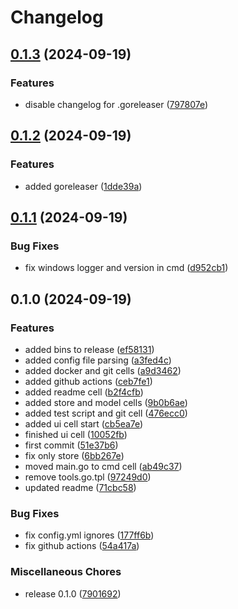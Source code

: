 # Changelog

## [0.1.3](https://github.com/dskart/honeycomb/compare/v0.1.2...v0.1.3) (2024-09-19)


### Features

* disable changelog for .goreleaser ([797807e](https://github.com/dskart/honeycomb/commit/797807e5f836cb9d59273688f9df87976621c70d))

## [0.1.2](https://github.com/dskart/honeycomb/compare/v0.1.1...v0.1.2) (2024-09-19)


### Features

* added goreleaser ([1dde39a](https://github.com/dskart/honeycomb/commit/1dde39ae88c15e175c4724cf969b058be5389e87))

## [0.1.1](https://github.com/dskart/honeycomb/compare/v0.1.0...v0.1.1) (2024-09-19)


### Bug Fixes

* fix windows logger and version in cmd ([d952cb1](https://github.com/dskart/honeycomb/commit/d952cb17fbdd0ef25ad4a4790c8c1e299778e80f))

## 0.1.0 (2024-09-19)


### Features

* added bins to release ([ef58131](https://github.com/dskart/honeycomb/commit/ef581319fdb0db0bbc56316d6b58c0ce36f9a034))
* added config file parsing ([a3fed4c](https://github.com/dskart/honeycomb/commit/a3fed4ce176d6d7833b21e5ce63fd8fdf08914f9))
* added docker and git cells ([a9d3462](https://github.com/dskart/honeycomb/commit/a9d3462b5ec4af0bf2a7c5ea7cf96f2c673fb6c9))
* added github actions ([ceb7fe1](https://github.com/dskart/honeycomb/commit/ceb7fe1568538e1bea359f74ae294b82da9da6f1))
* added readme cell ([b2f4cfb](https://github.com/dskart/honeycomb/commit/b2f4cfb3a9f9e02c9e11a7ba92957d2c4c89333f))
* added store and model cells ([9b0b6ae](https://github.com/dskart/honeycomb/commit/9b0b6aebae8f38b07659ccfa89112bc80473d93c))
* added test script and git cell ([476ecc0](https://github.com/dskart/honeycomb/commit/476ecc040183e6dd01f3c541cd953c1fc23efed9))
* added ui cell start ([cb5ea7e](https://github.com/dskart/honeycomb/commit/cb5ea7eaacc3a3c5486d593f0023a86053847769))
* finished ui cell ([10052fb](https://github.com/dskart/honeycomb/commit/10052fbe17074d55cdb7d5d3f8b50a61f6e9644b))
* first commit ([51e37b6](https://github.com/dskart/honeycomb/commit/51e37b613c28d27a9aab9b414c96aa297a13104b))
* fix only store ([6bb267e](https://github.com/dskart/honeycomb/commit/6bb267ef46002e3a6f3cddecee33fe9d819199a6))
* moved main.go to cmd cell ([ab49c37](https://github.com/dskart/honeycomb/commit/ab49c371785767c6ac753f9e5890c8e576358370))
* remove tools.go.tpl ([97249d0](https://github.com/dskart/honeycomb/commit/97249d0ac81ca09dc4f538c5d80415a990e0ce3d))
* updated readme ([71cbc58](https://github.com/dskart/honeycomb/commit/71cbc58f07ab4682fd8bf1459a67e32d8ed51f2b))


### Bug Fixes

* fix config.yml ignores ([177ff6b](https://github.com/dskart/honeycomb/commit/177ff6b34589e97a77dc9147a765b95969edb2d2))
* fix github actions ([54a417a](https://github.com/dskart/honeycomb/commit/54a417acc5bc8fec3c2ab5554f424f6b1ba578e9))


### Miscellaneous Chores

* release 0.1.0 ([7901692](https://github.com/dskart/honeycomb/commit/790169261a8f1690bc48c504cbc0c957cb73ad9a))
